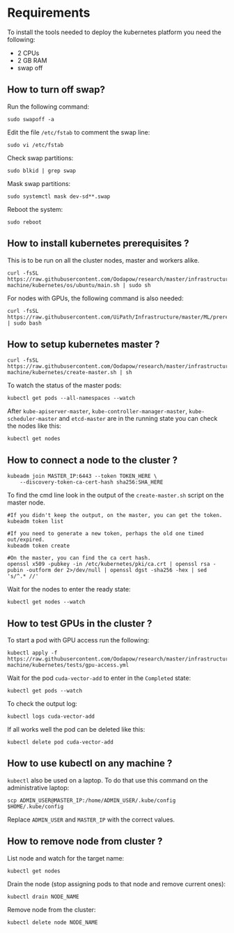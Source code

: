 # Requirements

To install the tools needed to deploy the kubernetes platform you need the following:
 * 2 CPUs
 * 2 GB RAM
 * swap off

## How to turn off swap?

Run the following command:

```
sudo swapoff -a
```

Edit the file `/etc/fstab` to comment the swap line:

```
sudo vi /etc/fstab
```

Check swap partitions:

```
sudo blkid | grep swap  
```

Mask swap partitions:

```
sudo systemctl mask dev-sd**.swap
```

Reboot the system:

```
sudo reboot
```

## How to install kubernetes prerequisites ?

This is to be run on all the cluster nodes, master and workers alike.

```
curl -fsSL https://raw.githubusercontent.com/Oodapow/research/master/infrastructure/l1-machine/kubernetes/os/ubuntu/main.sh | sudo sh
```

For nodes with GPUs, the following command is also needed:

```
curl -fsSL https://raw.githubusercontent.com/UiPath/Infrastructure/master/ML/prereq_installer.sh | sudo bash
```

## How to setup kubernetes master ?

```
curl -fsSL https://raw.githubusercontent.com/Oodapow/research/master/infrastructure/l1-machine/kubernetes/create-master.sh | sh
```

To watch the status of the master pods:

```
kubectl get pods --all-namespaces --watch
```

After `kube-apiserver-master`, `kube-controller-manager-master`, `kube-scheduler-master` and `etcd-master` are in the running state you can check the nodes like this:

```
kubectl get nodes
```

## How to connect a node to the cluster ?

```
kubeadm join MASTER_IP:6443 --token TOKEN_HERE \
    --discovery-token-ca-cert-hash sha256:SHA_HERE
```

To find the cmd line look in the output of the `create-master.sh` script on the master node.

```
#If you didn't keep the output, on the master, you can get the token.
kubeadm token list

#If you need to generate a new token, perhaps the old one timed out/expired.
kubeadm token create

#On the master, you can find the ca cert hash.
openssl x509 -pubkey -in /etc/kubernetes/pki/ca.crt | openssl rsa -pubin -outform der 2>/dev/null | openssl dgst -sha256 -hex | sed 's/^.* //'
```

Wait for the nodes to enter the ready state:

```
kubectl get nodes --watch
```

## How to test GPUs in the cluster ?

To start a pod with GPU access run the following:

```
kubectl apply -f https://raw.githubusercontent.com/Oodapow/research/master/infrastructure/l1-machine/kubernetes/tests/gpu-access.yml
```

Wait for the pod `cuda-vector-add` to enter in the `Completed` state:

```
kubectl get pods --watch
```

To check the output log:

```
kubectl logs cuda-vector-add
```

If all works well the pod can be deleted like this:

```
kubectl delete pod cuda-vector-add
```

## How to use kubectl on any machine ?

`kubectl` also be used on a laptop. To do that use this command on the administrative laptop:

```
scp ADMIN_USER@MASTER_IP:/home/ADMIN_USER/.kube/config $HOME/.kube/config
```

Replace `ADMIN_USER` and `MASTER_IP` with the correct values.

## How to remove node from cluster ?

List node and watch for the target name:
```
kubectl get nodes
```

Drain the node (stop assigning pods to that node and remove current ones):
```
kubectl drain NODE_NAME
```

Remove node from the cluster:
```
kubectl delete node NODE_NAME
```
